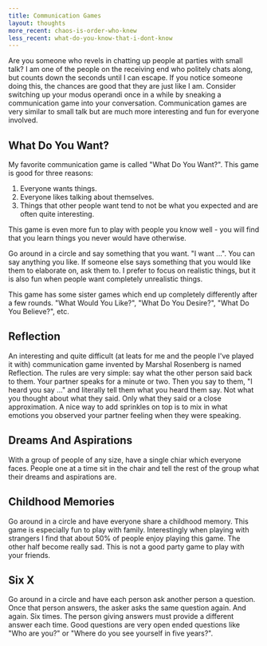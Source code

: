 ```yaml
---
title: Communication Games
layout: thoughts
more_recent: chaos-is-order-who-knew
less_recent: what-do-you-know-that-i-dont-know
---
```

Are you someone who revels in chatting up people at parties with small talk? I am one of the people on the receiving end who politely chats along, but counts down the seconds until I can escape. If you notice someone doing this, the chances are good that they are just like I am. Consider switching up your modus operandi once in a while by sneaking a communication game into your conversation. Communication games are very similar to small talk but are much more interesting and fun for everyone involved.

## What Do You Want?

My favorite communication game is called "What Do You Want?". This game is good for three reasons:

1. Everyone wants things.
1. Everyone likes talking about themselves.
1. Things that other people want tend to not be what you expected and are often quite interesting.

This game is even more fun to play with people you know well - you will find that you learn things you never would have otherwise.

Go around in a circle and say something that you want. "I want ...". You can say anything you like. If someone else says something that you would like them to elaborate on, ask them to. I prefer to focus on realistic things, but it is also fun when people want completely unrealistic things.

This game has some sister games which end up completely differently after a few rounds. "What Would You Like?", "What Do You Desire?", "What Do You Believe?", etc.

## Reflection

An interesting and quite difficult (at leats for me and the people I've played it with) communication game invented by Marshal Rosenberg is named Reflection. The rules are very simple: say what the other person said back to them. Your partner speaks for a minute or two. Then you say to them, "I heard you say ..." and literally tell them what you heard them say. Not what you thought about what they said. Only what they said or a close approximation. A nice way to add sprinkles on top is to mix in what emotions you observed your partner feeling when they were speaking.

## Dreams And Aspirations

With a group of people of any size, have a single chiar which everyone faces. People one at a time sit in the chair and tell the rest of the group what their dreams and aspirations are.

## Childhood Memories

Go around in a circle and have everyone share a childhood memory. This game is especially fun to play with family. Interestingly when playing with strangers I find that about 50% of people enjoy playing this game. The other half become really sad. This is not a good party game to play with your friends.

## Six X

Go around in a circle and have each person ask another person a question. Once that person answers, the asker asks the same question again. And again. Six times. The person giving answers must provide a different answer each time. Good questions are very open ended questions like "Who are you?" or "Where do you see yourself in five years?".